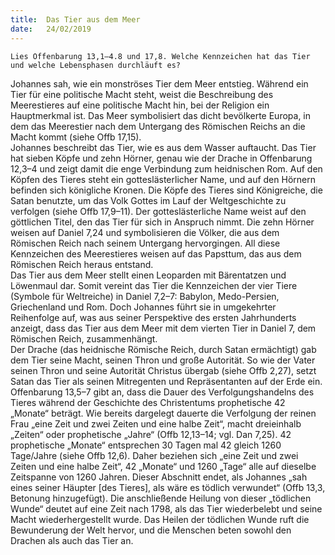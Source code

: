 ```yaml
---
title:  Das Tier aus dem Meer
date:   24/02/2019
---
```


`Lies Offenbarung 13,1–4.8 und 17,8. Welche Kennzeichen hat das Tier und welche Lebensphasen durchläuft es?`


Johannes sah, wie ein monströses Tier dem Meer entstieg. Während ein Tier für eine politische Macht steht, weist die Beschreibung des Meerestieres auf eine politische Macht hin, bei der Religion ein Hauptmerkmal ist. Das Meer symbolisiert das dicht bevölkerte Europa, in dem das Meerestier nach dem Untergang des Römischen Reichs an die Macht kommt (siehe Offb 17,15).<br>
Johannes beschreibt das Tier, wie es aus dem Wasser auftaucht. Das Tier hat sieben Köpfe und zehn Hörner, genau wie der Drache in Offenbarung 12,3–4 und zeigt damit die enge Verbindung zum heidnischen Rom. Auf den Köpfen des Tieres steht ein gotteslästerlicher Name, und auf den Hörnern befinden sich königliche Kronen. Die Köpfe des Tieres sind Königreiche, die Satan benutzte, um das Volk Gottes im Lauf der Weltgeschichte zu verfolgen (siehe Offb 17,9–11). Der gotteslästerliche Name weist auf den göttlichen Titel, den das Tier für sich in Anspruch nimmt. Die zehn Hörner weisen auf Daniel 7,24 und symbolisieren die Völker, die aus dem Römischen Reich nach seinem Untergang hervorgingen. All diese Kennzeichen des Meerestieres weisen auf das Papsttum, das aus dem Römischen Reich heraus entstand.<br>
Das Tier aus dem Meer stellt einen Leoparden mit Bärentatzen und Löwenmaul dar. Somit vereint das Tier die Kennzeichen der vier Tiere (Symbole für Weltreiche) in Daniel 7,2–7: Babylon, Medo-Persien, Griechenland und Rom. Doch Johannes führt sie in umgekehrter Reihenfolge auf, was aus seiner Perspektive des ersten Jahrhunderts anzeigt, dass das Tier aus dem Meer mit dem vierten Tier in Daniel 7, dem Römischen Reich, zusammenhängt.<br>
Der Drache (das heidnische Römische Reich, durch Satan ermächtigt) gab dem Tier seine Macht, seinen Thron und große Autorität. So wie der Vater seinen Thron und seine Autorität Christus übergab (siehe Offb 2,27), setzt Satan das Tier als seinen Mitregenten und Repräsentanten auf der Erde ein.<br>
Offenbarung 13,5–7 gibt an, dass die Dauer des Verfolgungshandelns des Tieres während der Geschichte des Christentums prophetische 42 „Monate“ beträgt. Wie bereits dargelegt dauerte die Verfolgung der reinen Frau „eine Zeit und zwei Zeiten und eine halbe Zeit“, macht dreieinhalb „Zeiten“ oder prophetische „Jahre“ (Offb 12,13–14; vgl. Dan 7,25). 42 prophetische „Monate“ entsprechen 30 Tagen mal 42 gleich 1260 Tage/Jahre (siehe Offb 12,6). Daher beziehen sich „eine Zeit und zwei Zeiten und eine halbe Zeit“, 42 „Monate“ und 1260 „Tage“ alle auf dieselbe Zeitspanne von 1260 Jahren. Dieser Abschnitt endet, als Johannes „sah eines seiner Häupter [des Tieres], als wäre es tödlich verwundet“ (Offb 13,3, Betonung hinzugefügt). Die anschließende Heilung von dieser „tödlichen Wunde“ deutet auf eine Zeit nach 1798, als das Tier wiederbelebt und seine Macht wiederhergestellt wurde. Das Heilen der tödlichen Wunde ruft die Bewunderung der Welt hervor, und die Menschen beten sowohl den Drachen als auch das Tier an.
